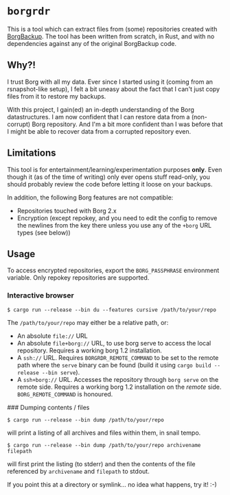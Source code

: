 # `borgrdr`

This is a tool which can extract files from (some) repositories created with [BorgBackup](https://borgbackup.readthedocs.io/).
The tool has been written from scratch, in Rust,
and with no dependencies against any of the original BorgBackup code.

## Why?!

I trust Borg with all my data.
Ever since I started using it
(coming from an rsnapshot-like setup),
I felt a bit uneasy about the fact that I can't just copy files from it to restore my backups.

With this project, I gain(ed) an in-depth understanding of the Borg datastructures.
I am now confident that I can restore data from a (non-corrupt) Borg repository.
And I'm a bit more confident than I was before that I might be able to recover data from a corrupted repository even.

## Limitations

This tool is for entertainment/learning/experimentation purposes **only**.
Even though it (as of the time of writing) only ever opens stuff read-only,
you should probably review the code before letting it loose on your backups.

In addition, the following Borg features are not compatible:

- Repositories touched with Borg 2.x
- Encryption (except repokey, and you need to edit the config to remove the newlines from the key there unless you use any of the `+borg` URL types (see below))

## Usage

To access encrypted repositories,
export the `BORG_PASSPHRASE` environment variable.
Only repokey repositories are supported.

### Interactive browser

```console
$ cargo run --release --bin du --features cursive /path/to/your/repo
```

The `/path/to/your/repo` may either be a relative path, or:

- An absolute `file://` URL
- An absolute `file+borg://` URL,
  to use borg serve to access the local repository.
  Requires a working borg 1.2 installation.
- A `ssh://` URL.
  Requires `BORGRDR_REMOTE_COMMAND`
  to be set to the remote path
  where the `serve` binary can be found
  (build it using `cargo build --release --bin serve`).
- A `ssh+borg://` URL.
  Accesses the repository through `borg serve`
  on the remote side.
  Requires a working borg 1.2 installation on the *remote* side.
  `BORG_REMOTE_COMMAND` is honoured.

### Dumping contents / files

```console
$ cargo run --release --bin dump /path/to/your/repo
```

will print a listing of all archives and files within them,
in snail tempo.

```console
$ cargo run --release --bin dump /path/to/your/repo archivename filepath
```

will first print the listing (to stderr)
and then the contents of the file referenced by `archivename` and `filepath` to stdout.

If you point this at a directory or symlink… no idea what happens, try it! :-)
